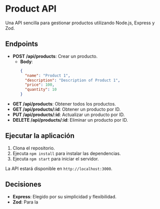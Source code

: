 # Product API

Una API sencilla para gestionar productos utilizando Node.js, Express y Zod.

## Endpoints

- **POST /api/products**: Crear un producto.
  - **Body**: 
    ```json
    {
      "name": "Product 1",
      "description": "Description of Product 1",
      "price": 100,
      "quantity": 10
    }
    ```
- **GET /api/products**: Obtener todos los productos.
- **GET /api/products/:id**: Obtener un producto por ID.
- **PUT /api/products/:id**: Actualizar un producto por ID.
- **DELETE /api/products/:id**: Eliminar un producto por ID.

## Ejecutar la aplicación

1. Clona el repositorio.
2. Ejecuta `npm install` para instalar las dependencias.
3. Ejecuta `npm start` para iniciar el servidor.

La API estará disponible en `http://localhost:3000`.

## Decisiones

- **Express**: Elegido por su simplicidad y flexibilidad.
- **Zod**: Para la
